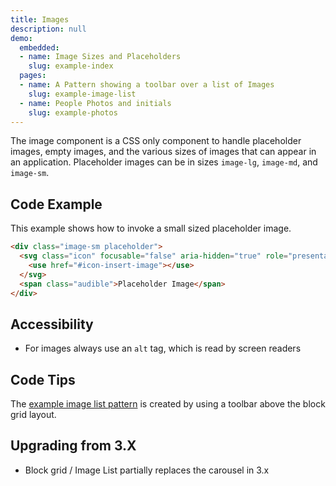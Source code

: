 ```yaml
---
title: Images
description: null
demo:
  embedded:
  - name: Image Sizes and Placeholders
    slug: example-index
  pages:
  - name: A Pattern showing a toolbar over a list of Images
    slug: example-image-list
  - name: People Photos and initials
    slug: example-photos
---
```


The image component is a CSS only component to handle placeholder images, empty images, and the various sizes of images that can appear in an application. Placeholder images can be in sizes `image-lg`, `image-md`, and `image-sm`.

## Code Example

This example shows how to invoke a small sized placeholder image.

```html
<div class="image-sm placeholder">
  <svg class="icon" focusable="false" aria-hidden="true" role="presentation">
    <use href="#icon-insert-image"></use>
  </svg>
  <span class="audible">Placeholder Image</span>
</div>
```

## Accessibility

- For images always use an `alt` tag, which is read by screen readers

## Code Tips

The [example image list pattern](../../../app/views/components/images/example-image-list.html) is created by using a toolbar above the block grid layout.

## Upgrading from 3.X

- Block grid / Image List partially replaces the carousel in 3.x
